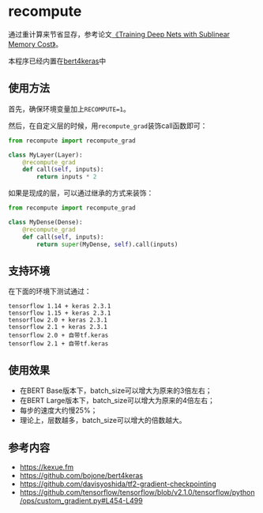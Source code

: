# recompute

通过重计算来节省显存，参考论文[《Training Deep Nets with Sublinear Memory Cost》](https://arxiv.org/abs/1604.06174)。

本程序已经内置在[bert4keras](https://github.com/bojone/bert4keras)中

## 使用方法

首先，确保环境变量加上`RECOMPUTE=1`。

然后，在自定义层的时候，用`recompute_grad`装饰call函数即可：
```python
from recompute import recompute_grad

class MyLayer(Layer):
    @recompute_grad
    def call(self, inputs):
        return inputs * 2
```

如果是现成的层，可以通过继承的方式来装饰：
```python
from recompute import recompute_grad

class MyDense(Dense):
    @recompute_grad
    def call(self, inputs):
        return super(MyDense, self).call(inputs)
```

## 支持环境

在下面的环境下测试通过：
```
tensorflow 1.14 + keras 2.3.1
tensorflow 1.15 + keras 2.3.1
tensorflow 2.0 + keras 2.3.1
tensorflow 2.1 + keras 2.3.1
tensorflow 2.0 + 自带tf.keras
tensorflow 2.1 + 自带tf.keras
```

## 使用效果

- 在BERT Base版本下，batch_size可以增大为原来的3倍左右；
- 在BERT Large版本下，batch_size可以增大为原来的4倍左右；
- 每步的速度大约慢25%；
- 理论上，层数越多，batch_size可以增大的倍数越大。

## 参考内容
- https://kexue.fm
- https://github.com/bojone/bert4keras
- https://github.com/davisyoshida/tf2-gradient-checkpointing
- https://github.com/tensorflow/tensorflow/blob/v2.1.0/tensorflow/python/ops/custom_gradient.py#L454-L499
